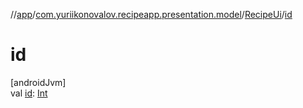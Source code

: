 //[app](../../../index.md)/[com.yuriikonovalov.recipeapp.presentation.model](../index.md)/[RecipeUi](index.md)/[id](id.md)

# id

[androidJvm]\
val [id](id.md): [Int](https://kotlinlang.org/api/latest/jvm/stdlib/kotlin/-int/index.html)
